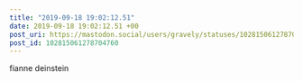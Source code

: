 ```yaml
---
title: "2019-09-18 19:02:12.51"
date: 2019-09-18 19:02:12.51 +00
post_uri: https://mastodon.social/users/gravely/statuses/102815061278704760
post_id: 102815061278704760
---
```

fianne deinstein


